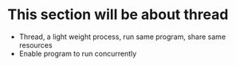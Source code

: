 # This section will be about thread
- Thread, a light weight process, run same program, share same resources
- Enable program to run concurrently 